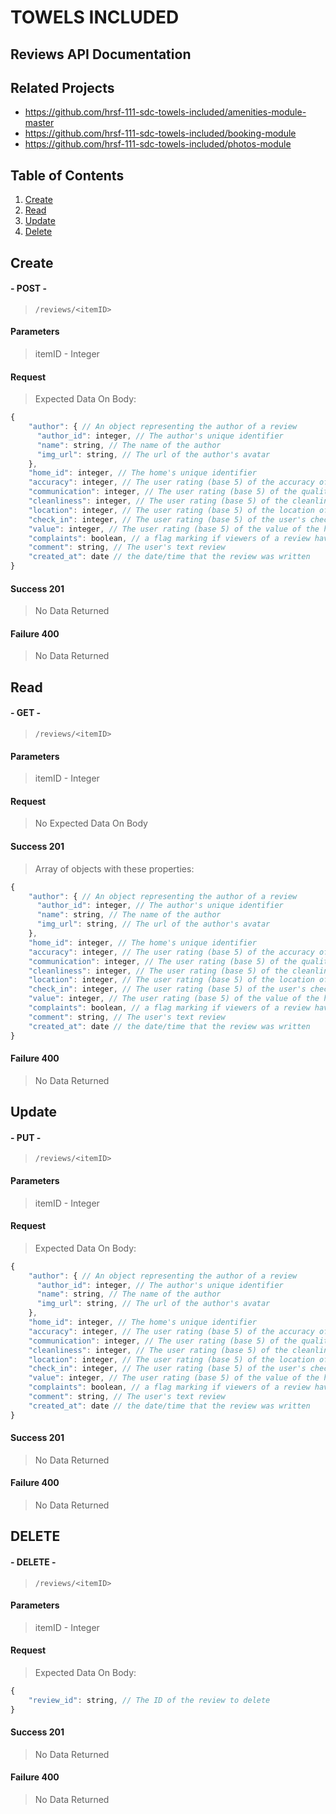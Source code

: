 # TOWELS INCLUDED
## Reviews API Documentation

## Related Projects

  - https://github.com/hrsf-111-sdc-towels-included/amenities-module-master
  - https://github.com/hrsf-111-sdc-towels-included/booking-module
  - https://github.com/hrsf-111-sdc-towels-included/photos-module

## Table of Contents
1. [Create](#Create)
1. [Read](#Read)
1. [Update](#Update)
1. [Delete](#Delete)

## Create
#### - POST -
>`/reviews/<itemID>`
#### Parameters
> itemID - Integer
#### Request
> Expected Data On Body:
```javascript
{
    "author": { // An object representing the author of a review
      "author_id": integer, // The author's unique identifier
      "name": string, // The name of the author
      "img_url": string, // The url of the author's avatar
    },
    "home_id": integer, // The home's unique identifier
    "accuracy": integer, // The user rating (base 5) of the accuracy of the post against their experience.
    "communication": integer, // The user rating (base 5) of the quality of communication
    "cleanliness": integer, // The user rating (base 5) of the cleanliness of the home
    "location": integer, // The user rating (base 5) of the location of the home
    "check_in": integer, // The user rating (base 5) of the user's check in experience
    "value": integer, // The user rating (base 5) of the value of the home
    "complaints": boolean, // a flag marking if viewers of a review have submitted a complaint about the content of the review (should default to false)
    "comment": string, // The user's text review
    "created_at": date // the date/time that the review was written
}
```
#### Success 201
> No Data Returned

#### Failure 400
> No Data Returned

## Read
#### - GET -
>`/reviews/<itemID>`
#### Parameters
> itemID - Integer
#### Request
> No Expected Data On Body

#### Success 201
> Array of objects with these properties:
```javascript
{
    "author": { // An object representing the author of a review
      "author_id": integer, // The author's unique identifier
      "name": string, // The name of the author
      "img_url": string, // The url of the author's avatar
    },
    "home_id": integer, // The home's unique identifier
    "accuracy": integer, // The user rating (base 5) of the accuracy of the post against their experience.
    "communication": integer, // The user rating (base 5) of the quality of communication
    "cleanliness": integer, // The user rating (base 5) of the cleanliness of the home
    "location": integer, // The user rating (base 5) of the location of the home
    "check_in": integer, // The user rating (base 5) of the user's check in experience
    "value": integer, // The user rating (base 5) of the value of the home
    "complaints": boolean, // a flag marking if viewers of a review have submitted a complaint about the content of the review (should default to false)
    "comment": string, // The user's text review
    "created_at": date // the date/time that the review was written
}
```

#### Failure 400
> No Data Returned

## Update
#### - PUT -
>`/reviews/<itemID>`
#### Parameters
> itemID - Integer
#### Request
> Expected Data On Body:
```javascript
{
    "author": { // An object representing the author of a review
      "author_id": integer, // The author's unique identifier
      "name": string, // The name of the author
      "img_url": string, // The url of the author's avatar
    },
    "home_id": integer, // The home's unique identifier
    "accuracy": integer, // The user rating (base 5) of the accuracy of the post against their experience.
    "communication": integer, // The user rating (base 5) of the quality of communication
    "cleanliness": integer, // The user rating (base 5) of the cleanliness of the home
    "location": integer, // The user rating (base 5) of the location of the home
    "check_in": integer, // The user rating (base 5) of the user's check in experience
    "value": integer, // The user rating (base 5) of the value of the home
    "complaints": boolean, // a flag marking if viewers of a review have submitted a complaint about the content of the review (should default to false)
    "comment": string, // The user's text review
    "created_at": date // the date/time that the review was written
}
```
#### Success 201
> No Data Returned

#### Failure 400
> No Data Returned

## DELETE
#### - DELETE -
>`/reviews/<itemID>`
#### Parameters
> itemID - Integer
#### Request
> Expected Data On Body:
```javascript
{
    "review_id": string, // The ID of the review to delete
}
```
#### Success 201
> No Data Returned

#### Failure 400
> No Data Returned
